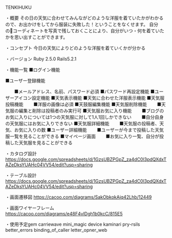 TENKIHUKU

・概要
その日の天気に合わせてみんながどのような洋服を着ていたかがわかるので、お出かけをしてから服装に失敗した！ということをなくせます。
自分のコーディネートを写真で残しておくことにより、自分がいつ・何を着ていたかを思い出すことができます。

・コンセプト
今日の天気によりどのような洋服を着ていくかが分かる

・バージョン
Ruby 2.5.0 Rails5.2.1

・機能一覧
■ログイン機能

■ユーザー登録機能

　　■メールアドレス、名前、パスワード必須
■パスワード再設定機能
■ユーザーアイコン設定機能
■天気表示機能
■天気に合わせた洋服表示機能
■天気服投稿機能
　　■洋服の画像は必須
■天鼓服編集機能
■天気服削除機能
　　■天気服の編集と削除は投稿者のみ実行可
■天気服お気に入り機能
　　■ブログのお気に入りについては1つの天気服に対して1人1回しかできない
　　■自分自身の天気服にはお気に入りできない
■天気服詳細機能
　　■天気服の投稿者、天気、お気に入りの数
■ユーザー詳細機能
　　■ユーザーが今まで投稿した天気服一覧を見ることができる
■マイページ画面
　　■お気に入り一覧、自分が投稿した天気服を見ることができる

・カタログ設計
https://docs.google.com/spreadsheets/d/1GzsUBZPGpZ_za4dC0l3pdQXdxTAZeDksYUAHc04VV54/edit?usp=sharing

・テーブル設計
https://docs.google.com/spreadsheets/d/1GzsUBZPGpZ_za4dC0l3pdQXdxTAZeDksYUAHc04VV54/edit?usp=sharing

・画面遷移図
https://cacoo.com/diagrams/SakObkokAjq42Lhb/12449

・画面ワイヤーフレーム
https://cacoo.com/diagrams/e48F4vlDgh1b0kcC/815E5

・使用予定gem
  carriewave
  mini_magic
  device
  kaminari
  pry-rsils
  better_errors
  binding_of_caller
  letter_opner_web
